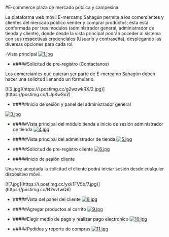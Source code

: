 #E-commerce plaza de mercado pública y campesina 

<p>
La plataforma web móvil E-mercamp Sahagún permite a los comerciantes y clientes del mercado público vender y comprar productos; esta está conformada por   tres modulos  (administrador general, administrador de tienda y cliente), donde desde la vista principal podrán acceder al sistema con sus respectivas credenciales (Usuario y contraseña), desplegando las diversas opciones para cada rol.
</p>

-Vista principal
[![1.jpg](https://i.postimg.cc/43NYFThX/1.jpg)](https://postimg.cc/9DKXrKpk)

- #####Solicitud de pre-registro (Contactanos)
<p>Los comerciantes que quieran ser parte de E-mercamp Sahagún deben hacer una solicitud llenando un formulario.</p>
[![2.jpg](https://i.postimg.cc/g2wzwkRX/2.jpg)](https://postimg.cc/LJpKwSx2)

- #####Inicio de sesión y panel del administrador general

[![3.jpg](https://i.postimg.cc/CxpP8cnG/3.jpg)](https://postimg.cc/Yh8zKf30)

- #####Vista principal del módulo tienda e inicio de sesión administrador de tienda
[![4.jpg](https://i.postimg.cc/cJrFy2pN/4.jpg)](https://postimg.cc/yJCm0Q6f)

- #####Vista principal del administrador  de tienda
[![5.jpg](https://i.postimg.cc/k5Ktby8b/5.jpg)](https://postimg.cc/CZM1ykch)

- #####Solicitud  de pre-registro cliente
[![6.jpg](https://i.postimg.cc/nrzz0KsT/6.jpg)](https://postimg.cc/ygMsNZyS)

- #####Inicio de sesión cliente
<p>
Una vez aceptada la solicitud el cliente podrá iniciar sesión desde cualquier dispositivo móvil. 
</p>
[![7.jpg](https://i.postimg.cc/yxk1FV5b/7.jpg)](https://postimg.cc/N2vvtwQ6)

- #####Vista del panel del cliente
 [![8.jpg](https://i.postimg.cc/XqbMvnW5/8.jpg)](https://postimg.cc/FdDCW57F)

 - #####Agregar productos al carrito
 [![9.jpg](https://i.postimg.cc/x1yXjdSv/9.jpg)](https://postimg.cc/xX8ftn88)

  - #####Elegir medio de pago y realizar pago electronico
  [![10.jpg](https://i.postimg.cc/QtVkwyyW/10.jpg)](https://postimg.cc/bDct238z)
  
  - #####Pedidos y reporte de compras
  [![11.jpg](https://i.postimg.cc/g0jZ26qC/11.jpg)](https://postimg.cc/PLGx6J7y)
